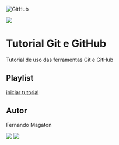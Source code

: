 ![GitHub](https://img.shields.io/github/license/fernandoagmagaton/git-e-github?style=plastic)

![ ](https://github.com/fernandoagmagaton/git-e-github/blob/main/gato_ladrao.png)
# Tutorial Git e GitHub
Tutorial de uso das ferramentas Git e GitHub
## Playlist
[iniciar tutorial](https://joseassis.com.br/cursos/gitegithub.html)
## Autor 
Fernando Magaton

![ ](https://github.com/fernandoagmagaton/git-e-github/blob/main/cat.gif)
![ ](https://github.com/fernandoagmagaton/git-e-github/blob/main/pikachu.gif)
